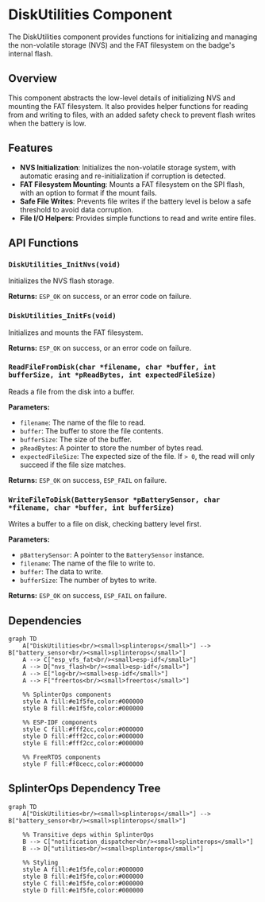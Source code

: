 # DiskUtilities Component

The DiskUtilities component provides functions for initializing and managing the non-volatile storage (NVS) and the FAT filesystem on the badge's internal flash.

## Overview

This component abstracts the low-level details of initializing NVS and mounting the FAT filesystem. It also provides helper functions for reading from and writing to files, with an added safety check to prevent flash writes when the battery is low.

## Features

- **NVS Initialization**: Initializes the non-volatile storage system, with automatic erasing and re-initialization if corruption is detected.
- **FAT Filesystem Mounting**: Mounts a FAT filesystem on the SPI flash, with an option to format if the mount fails.
- **Safe File Writes**: Prevents file writes if the battery level is below a safe threshold to avoid data corruption.
- **File I/O Helpers**: Provides simple functions to read and write entire files.

## API Functions

### `DiskUtilities_InitNvs(void)`
Initializes the NVS flash storage.

**Returns:** `ESP_OK` on success, or an error code on failure.

### `DiskUtilities_InitFs(void)`
Initializes and mounts the FAT filesystem.

**Returns:** `ESP_OK` on success, or an error code on failure.

### `ReadFileFromDisk(char *filename, char *buffer, int bufferSize, int *pReadBytes, int expectedFileSize)`
Reads a file from the disk into a buffer.

**Parameters:**
- `filename`: The name of the file to read.
- `buffer`: The buffer to store the file contents.
- `bufferSize`: The size of the buffer.
- `pReadBytes`: A pointer to store the number of bytes read.
- `expectedFileSize`: The expected size of the file. If `> 0`, the read will only succeed if the file size matches.

**Returns:** `ESP_OK` on success, `ESP_FAIL` on failure.

### `WriteFileToDisk(BatterySensor *pBatterySensor, char *filename, char *buffer, int bufferSize)`
Writes a buffer to a file on disk, checking battery level first.

**Parameters:**
- `pBatterySensor`: A pointer to the `BatterySensor` instance.
- `filename`: The name of the file to write to.
- `buffer`: The data to write.
- `bufferSize`: The number of bytes to write.

**Returns:** `ESP_OK` on success, `ESP_FAIL` on failure.

## Dependencies

```mermaid
graph TD
    A["DiskUtilities<br/><small>splinterops</small>"] --> B["battery_sensor<br/><small>splinterops</small>"]
    A --> C["esp_vfs_fat<br/><small>esp-idf</small>"]
    A --> D["nvs_flash<br/><small>esp-idf</small>"]
    A --> E["log<br/><small>esp-idf</small>"]
    A --> F["freertos<br/><small>freertos</small>"]

    %% SplinterOps components
    style A fill:#e1f5fe,color:#000000
    style B fill:#e1f5fe,color:#000000

    %% ESP-IDF components
    style C fill:#fff2cc,color:#000000
    style D fill:#fff2cc,color:#000000
    style E fill:#fff2cc,color:#000000

    %% FreeRTOS components
    style F fill:#f8cecc,color:#000000
```

## SplinterOps Dependency Tree

```mermaid
graph TD
    A["DiskUtilities<br/><small>splinterops</small>"] --> B["battery_sensor<br/><small>splinterops</small>"]
    
    %% Transitive deps within SplinterOps
    B --> C["notification_dispatcher<br/><small>splinterops</small>"]
    B --> D["utilities<br/><small>splinterops</small>"]

    %% Styling
    style A fill:#e1f5fe,color:#000000
    style B fill:#e1f5fe,color:#000000
    style C fill:#e1f5fe,color:#000000
    style D fill:#e1f5fe,color:#000000
```
